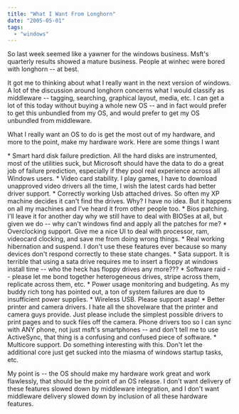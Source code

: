```yaml
---
title: "What I Want From Longhorn"
date: "2005-05-01"
tags: 
  - "windows"
---
```


So last week seemed like a yawner for the windows business. Msft's quarterly results showed a mature business. People at winhec were bored with longhorn -- at best.

It got me to thinking about what I really want in the next version of windows. A lot of the discussion around longhorn concerns what I would classify as middleware -- tagging, searching, graphical layout, media, etc. I can get a lot of this today without buying a whole new OS -- and in fact would prefer to get this unbundled from my OS, and would prefer to get my OS unbundled from middleware.

What I really want an OS to do is get the most out of my hardware, and more to the point, make my hardware work. Here are some things I want

\* Smart hard disk failure prediction. All the hard disks are instrumented, most of the utilities suck, but Microsoft should have the data to do a great job of failure prediction, especially if they pool real experience across all Windows users. \* Video card stability. I play games, I have to download unapproved video drivers all the time, I wish the latest cards had better driver support. \* Correctly working Usb attached drives. So often my XP machine decides it can't find the drives. Why? I have no idea. But it happens on all my machines and I've heard it from other people too. \* Bios patching. I'll leave it for another day why we still have to deal with BIOSes at all, but given we do -- why can't windows find and apply all the patches for me? \* Overclocking support. Give me a nice UI to deal with processor, ram, videocard clocking, and save me from doing wrong things. \* Real working hibernation and suspend. I don't use these features ever because so many devices don't respond correctly to these state changes. \* Sata support. It is terrible that using a sata drive requires me to insert a floppy at windows install time -- who the heck has floppy drives any more??? \* Software raid -- please let me bond together heterogeneous drives, stripe across them, replicate across them, etc. \* Power usage monitoring and budgeting. As my buddy rich tong has pointed out, a ton of system failures are due to insufficient power supplies. \* Wireless USB. Please support asap! \* Better printer and camera drivers. I hate all the shovelware that the printer and camera guys provide. Just please include the simplest possible drivers to print pages and to suck files off the camera. Phone drivers too so I can sync with ANY phone, not just msft's smartphones -- and don't tell me to use ActiveSync, that thing is a confusing and confused piece of software. \* Multicore support. Do something interesting with this. Don't let the additional core just get sucked into the miasma of windows startup tasks, etc.

My point is -- the OS should make my hardware work great and work flawlessly, that should be the point of an OS release. I don't want delivery of these features slowed down by middleware integration, and I don't want middleware delivery slowed down by inclusion of all these hardware features.
